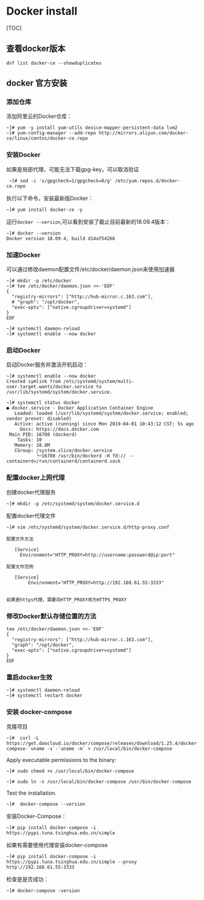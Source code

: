 # Docker install

[TOC]


## 查看docker版本

```
dnf list docker-ce --showduplicates
```

## docker 官方安装

### 添加仓库

添加阿里云的Docker仓库：

```
~]# yum -y install yum-utils device-mapper-persistent-data lvm2
~]# yum-config-manager --add-repo http://mirrors.aliyun.com/docker-ce/linux/centos/docker-ce.repo
```

### 安装Docker

如果是局部代理，可能无法下载gpg-key，可以取消验证

```
 ~]# sed -i 's/gpgcheck=1/gpgcheck=0/g' /etc/yum.repos.d/docker-ce.repo
```

执行以下命令，安装最新版Docker：

```
~]# yum install docker-ce -y
```

运行`docker --version`,可以看到安装了截止目前最新的18.09.4版本：
```
~]# docker --version
Docker version 18.09.4, build d14af54266
```

### 加速Docker

可以通过修改daemon配置文件/etc/docker/daemon.json来使用加速器

```
~]# mkdir -p /etc/docker
~]# tee /etc/docker/daemon.json <<-'EOF'
{
  "registry-mirrors": ["http://hub-mirror.c.163.com"],
  # "graph": "/opt/docker",
  "exec-opts": ["native.cgroupdriver=systemd"]
}
EOF

~]# systemctl daemon-reload
~]# systemctl enable --now docker
```
### 启动Docker

启动Docker服务并激活开机启动：  
```
~]# systemctl enable --now docker
Created symlink from /etc/systemd/system/multi-user.target.wants/docker.service to /usr/lib/systemd/system/docker.service.

~]# systemctl status docker
● docker.service - Docker Application Container Engine
   Loaded: loaded (/usr/lib/systemd/system/docker.service; enabled; vendor preset: disabled)
   Active: active (running) since Mon 2019-04-01 10:43:12 CST; 5s ago
     Docs: https://docs.docker.com
 Main PID: 16708 (dockerd)
    Tasks: 10
   Memory: 28.8M
   CGroup: /system.slice/docker.service
           └─16708 /usr/bin/dockerd -H fd:// --containerd=/run/containerd/containerd.sock
```

### 配置docker上网代理

创建docker代理服务

```
~]# mkdir -p /etc/systemd/system/docker.service.d
```

配置docker代理文件

```
~]# vim /etc/systemd/system/docker.service.d/http-proxy.conf
```

```
配置文件方法
   
   [Service]
     Environment="HTTP_PROXY=http://username:password@ip:port"

配置文件范例

   [Service]
        Environment="HTTP_PROXY=http://192.168.61.55:3333"
        
        
如果是https代理，需要将HTTP_PROXY改为HTTPS_PROXY
```

### 修改Docker默认存储位置的方法

```
tee /etc/docker/daemon.json <<-'EOF'
{
  "registry-mirrors": ["http://hub-mirror.c.163.com"],
  "graph": "/opt/docker",
  "exec-opts": ["native.cgroupdriver=systemd"]
}
EOF

```

### 重启docker生效

```
~]# systemctl daemon-reload
~]# systemctl restart docker
```


### 安装 docker-compose
克隆项目

```
~]#  curl -L https://get.daocloud.io/docker/compose/releases/download/1.25.4/docker-compose-`uname -s`-`uname -m` > /usr/local/bin/docker-compose
```
Apply executable permissions to the binary:

```
~]# sudo chmod +x /usr/local/bin/docker-compose

~]# sudo ln -s /usr/local/bin/docker-compose /usr/bin/docker-compose
```

Test the installation.
```
~]#  docker-compose --version
```

安装Docker-Compose：

```
~]# pip install docker-compose -i https://pypi.tuna.tsinghua.edu.cn/simple
```

如果有需要使用代理安装docker-compose

```
~]# pip install docker-compose -i https://pypi.tuna.tsinghua.edu.cn/simple --proxy http://192.168.61.55:3333
```

检查是是否成功：

```
~]# docker-compose -version
```

